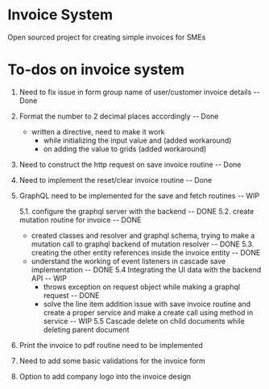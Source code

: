 # Invoice System

Open sourced project for creating simple invoices for SMEs

# To-dos on invoice system

1.  Need to fix issue in form group name of user/customer invoice details -- Done
2.  Format the number to 2 decimal places accordingly -- Done
    - written a directive, need to make it work
      - while initializing the input value and (added workaround)
      - on adding the value to grids (added workaround)
3.  Need to construct the http request on save invoice routine -- Done
4.  Need to implement the reset/clear invoice routine -- Done
5.  GraphQL need to be implemented for the save and fetch routines -- WIP

    5.1. configure the graphql server with the backend -- DONE
    5.2. create mutation routine for invoice -- DONE

    - created classes and resolver and graphql schema, trying to make a mutation call to graphql backend of mutation resolver -- DONE
      5.3. creating the other entity references inside the invoice entity -- DONE
    - understand the working of event listeners in cascade save implementation -- DONE
      5.4 Integrating the UI data with the backend API -- WIP
      - throws exception on request object while making a graphql request -- DONE
      - solve the line item addition issue with save invoice routine and create a proper service and make a create call using method in service -- WIP
        5.5 Cascade delete on child documents while deleting parent document

6.  Print the invoice to pdf routine need to be implemented
7.  Need to add some basic validations for the invoice form
8.  Option to add company logo into the invoice design
